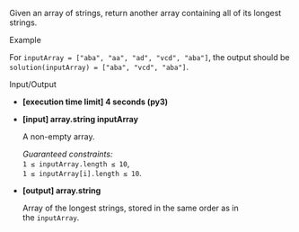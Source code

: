Given an array of strings, return another array containing all of its longest strings.

Example

For `inputArray = ["aba", "aa", "ad", "vcd", "aba"]`, the output should be  
`solution(inputArray) = ["aba", "vcd", "aba"]`.

Input/Output

-   **[execution time limit] 4 seconds (py3)**
    
-   **[input] array.string inputArray**
    
    A non-empty array.
    
    _Guaranteed constraints:_  
    `1 ≤ inputArray.length ≤ 10`,  
    `1 ≤ inputArray[i].length ≤ 10`.
    
-   **[output] array.string**
    
    Array of the longest strings, stored in the same order as in the `inputArray`.